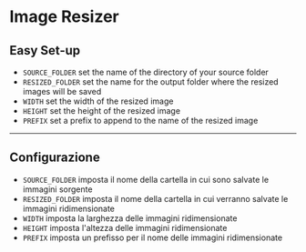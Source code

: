 # Image Resizer

## Easy Set-up

* `SOURCE_FOLDER` set the name of the directory of your source folder
* `RESIZED_FOLDER` set the name for the output folder where the resized images will be saved
* `WIDTH` set the width of the resized image
* `HEIGHT` set the height of the resized image
* `PREFIX` set a prefix to append to the name of the resized image

---

## Configurazione

* `SOURCE_FOLDER` imposta il nome della cartella in cui sono salvate le immagini sorgente
* `RESIZED_FOLDER` imposta il nome della cartella in cui verranno salvate le immagini ridimensionate
* `WIDTH` imposta la larghezza delle immagini ridimensionate
* `HEIGHT` imposta l'altezza delle immagini ridimensionate
* `PREFIX` imposta un prefisso per il nome delle immagini ridimensionate